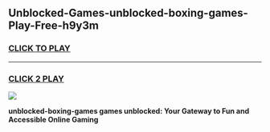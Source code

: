 
## Unblocked-Games-unblocked-boxing-games-Play-Free-h9y3m
<h3>
<a href="https://premium76.site?title=unblocked-boxing-games&ref=18A">CLICK TO PLAY</a></h3>
<hr>

<h3>
<a href="https://premium76.site?title=unblocked-boxing-games&ref=18A">CLICK 2 PLAY</a>
  
</h3>

<a href="https://premium76.site?title=unblocked-boxing-games&ref=18A"><img src="https://clearcache.store/games.png"></a>


**unblocked-boxing-games games unblocked: Your Gateway to Fun and Accessible Online Gaming**
